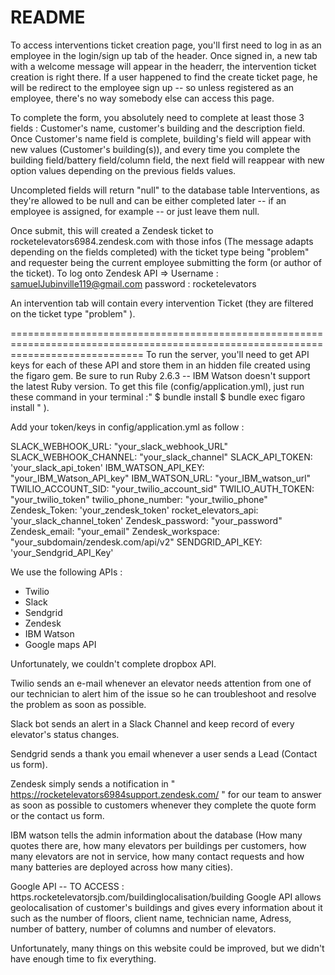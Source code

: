 # README

To access interventions ticket creation page, you'll first need to log in as an employee in the login/sign up tab of the header.
Once signed in, a new tab with a welcome message will appear in the headerr, the intervention ticket creation is right there. If a user happened to find the create ticket page, he will be redirect to the employee sign up -- so unless registered as an employee, there's no way somebody else can access this page. 

To complete the form, you absolutely need to complete at least those 3 fields : Customer's name, customer's building and the description field. 
Once Customer's name field is complete, building's field will appear with new values (Customer's building(s)), and every time you complete the building field/battery field/column field, the next field will reappear with new option values depending on the previous fields values. 

Uncompleted fields will return "null" to the database table Interventions, as they're allowed to be null and can be either completed later -- if an employee is assigned, for example -- or just leave them null.

Once submit, this will created a Zendesk ticket to rocketelevators6984.zendesk.com with those infos (The message adapts depending on the fields completed) with the ticket type being "problem" and requester being the current employee submitting the form (or author of the ticket). 
To log onto Zendesk API => 
Username : samuelJubinville119@gmail.com
password : rocketelevators

An intervention tab will contain every intervention Ticket (they are filtered on the ticket type "problem" ).


===================================================================================================================================
To run the server, you'll need to get API keys for each of these API and store them in an hidden file created using the figaro gem. 
Be sure to run Ruby 2.6.3 -- IBM Watson doesn't support the latest Ruby version.
To get this file (config/application.yml), just run these command in your terminal :"
 $ bundle install
 $ bundle exec figaro install " ). 
 
Add your token/keys in config/application.yml as follow :

  SLACK_WEBHOOK_URL: "your_slack_webhook_URL"
  SLACK_WEBHOOK_CHANNEL: "your_slack_channel"
  SLACK_API_TOKEN: 'your_slack_api_token'
  IBM_WATSON_API_KEY: "your_IBM_Watson_API_key"
  IBM_WATSON_URL: "your_IBM_watson_url"
  TWILIO_ACCOUNT_SID: "your_twilio_account_sid"
  TWILIO_AUTH_TOKEN:  "your_twilio_token"
  twilio_phone_number: "your_twilio_phone"
  Zendesk_Token: 'your_zendesk_token'
  rocket_elevators_api: 'your_slack_channel_token'
  Zendesk_password: "your_password"
  Zendesk_email: "your_email"
  Zendesk_workspace: "your_subdomain/zendesk.com/api/v2"
  SENDGRID_API_KEY: 'your_Sendgrid_API_Key'

We use the following APIs :
 - Twilio
 - Slack
 - Sendgrid
 - Zendesk
 - IBM Watson
 - Google maps API

Unfortunately, we couldn't complete dropbox API.

  Twilio sends an e-mail whenever an elevator needs attention from one of our technician to alert him of the issue so he can troubleshoot and resolve the problem as soon as possible.

   Slack bot sends an alert in a Slack Channel and keep record of every elevator's status changes.

  Sendgrid sends a thank you email whenever a user sends a Lead (Contact us form).

  Zendesk simply sends a notification in " https://rocketelevators6984support.zendesk.com/ " for our team to answer as soon as possible to customers whenever they complete the quote form or the contact us form.

  IBM watson tells the admin information about the database (How many quotes there are, how many elevators per buildings per customers, 
how many elevators are not in service, how many contact requests and how many batteries are deployed across how many cities).

  Google API -- TO ACCESS : https.rocketelevatorsjb.com/buildinglocalisation/building
  Google API allows geolocalisation of customer's buildings and gives every information about it such as the number of floors,  client name, technician name, Adress, number of battery, number of columns and number of elevators.



Unfortunately, many things on this website could be improved, but we didn't have enough time to fix everything.
